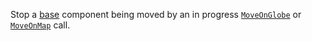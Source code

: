 Stop a [base](/machine/components/base/) component being moved by an in progress [`MoveOnGlobe`](/machine/services/motion/#moveonglobe) or [`MoveOnMap`](/machine/services/motion/#moveonmap) call.
